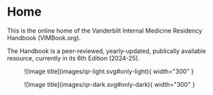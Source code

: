 # Home

This is the online home of the Vanderbilt Internal Medicine Residency Handbook (VIMBook.org).

The Handbook is a peer-reviewed, yearly-updated, publically available resource, currently in its 6th Edition (2024-25). 



<figure markdown="span">
  ![Image title](images/qr-light.svg#only-light){ width="300" }
  <figcaption></figcaption>
</figure>

<figure markdown="span">
  ![Image title](images/qr-dark.svg#only-dark){ width="300" }
  <figcaption></figcaption>
</figure>

